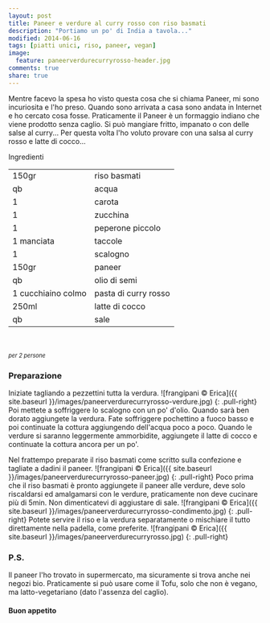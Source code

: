 ```yaml
---
layout: post
title: Paneer e verdure al curry rosso con riso basmati
description: "Portiamo un po' di India a tavola..."
modified: 2014-06-16
tags: [piatti unici, riso, paneer, vegan]
image:
  feature: paneerverdurecurryrosso-header.jpg
comments: true
share: true
---
```


Mentre facevo la spesa ho visto questa cosa che si chiama Paneer, mi sono incuriosita e l'ho preso. Quando sono arrivata a casa sono andata in Internet e ho cercato cosa fosse. Praticamente il Paneer è un formaggio indiano che viene prodotto senza caglio. Si può mangiare fritto, impanato o con delle salse al curry... Per questa volta l'ho voluto provare con una salsa al curry rosso e latte di cocco... 


<div class="ingredients">
  <div class="ingredients-title">Ingredienti</div>
  <table>
    <tbody>
      <tr>
        <td>150gr</td>
        <td>riso basmati</td>
      </tr>
      <tr>
        <td>qb</td>
        <td>acqua</td>
      </tr>
      <tr>
        <td>1</td>
        <td>carota</td>
      </tr>
      <tr>
        <td>1</td>
        <td>zucchina</td>
      </tr>
      <tr>
        <td>1</td>
        <td>peperone piccolo</td>
      </tr>
      <tr>
        <td>1 manciata</td>
        <td>taccole</td>
      </tr>
      <tr>
        <td>1</td>
        <td>scalogno</td>
      </tr>
      <tr>
        <td>150gr</td>
        <td>paneer</td>
      </tr>
      <tr>
        <td>qb</td>
        <td>olio di semi</td>
      </tr>
      <tr>
        <td>1 cucchiaino colmo</td>
        <td>pasta di curry rosso</td>
      </tr>
      <tr>
        <td>250ml</td>
        <td>latte di cocco</td>
      </tr>
      <tr>
        <td>qb</td>
        <td>sale</td>
      </tr>
    </tbody>
  </table>
  <br></br>
  <i class="pull-right" style="font-size: 80%;">per 2 persone</i>
</div>


<h3>
  <font color="grey">
    <i class="icon-cogs"></i>
  </font> Preparazione
</h3>

Iniziate tagliando a pezzettini tutta la verdura.
![frangipani © Erica]({{ site.baseurl }}/images/paneerverdurecurryrosso-verdure.jpg)
{: .pull-right}
Poi mettete a soffriggere lo scalogno con un po' d'olio. Quando sarà ben dorato aggiungete la verdura. Fate soffriggere pochettino a fuoco basso e poi continuate la cottura aggiungendo dell'acqua poco a poco. Quando le verdure si saranno leggermente ammorbidite, aggiungete il latte di cocco e continuate la cottura ancora per un po'.

Nel frattempo preparate il riso basmati come scritto sulla confezione e tagliate a dadini il paneer.
![frangipani © Erica]({{ site.baseurl }}/images/paneerverdurecurryrosso-paneer.jpg)
{: .pull-right}
Poco prima che il riso basmati è pronto aggiungete il paneer alle verdure, deve solo riscaldarsi ed amalgamarsi con le verdure, praticamente non deve cucinare più di 5min. Non dimenticatevi di aggiustare di sale.
![frangipani © Erica]({{ site.baseurl }}/images/paneerverdurecurryrosso-condimento.jpg)
{: .pull-right}
Potete servire il riso e la verdura separatamente o mischiare il tutto direttamente nella padella, come preferite.
![frangipani © Erica]({{ site.baseurl }}/images/paneerverdurecurryrosso.jpg)
{: .pull-right}

<h3>
  <font color="#FFCC00">
    <i class="icon-lightbulb"></i>
  </font> P.S.
</h3>

Il paneer l'ho trovato in supermercato, ma sicuramente si trova anche nei negozi bio. Praticamente si può usare come il Tofu, solo che non è vegano, ma latto-vegetariano (dato l'assenza del caglio).


<h4>Buon appetito
  <font color="red">
    <i class="icon-smile"></i>
  </font>
</h4>
